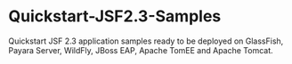# Quickstart-JSF2.3-Samples
Quickstart JSF 2.3 application samples ready to be deployed on GlassFish, Payara Server, WildFly, JBoss EAP, Apache TomEE and Apache Tomcat.
